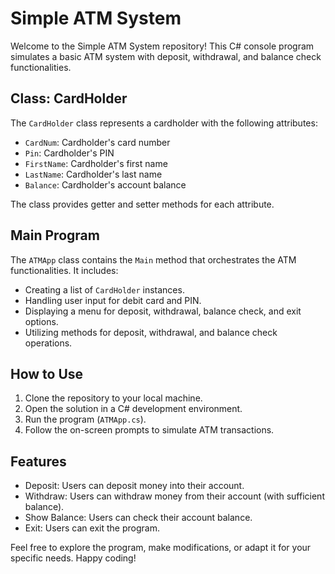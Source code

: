 # Simple ATM System

Welcome to the Simple ATM System repository! This C# console program simulates a basic ATM system with deposit, withdrawal, and balance check functionalities.

## Class: CardHolder

The `CardHolder` class represents a cardholder with the following attributes:

- `CardNum`: Cardholder's card number
- `Pin`: Cardholder's PIN
- `FirstName`: Cardholder's first name
- `LastName`: Cardholder's last name
- `Balance`: Cardholder's account balance

The class provides getter and setter methods for each attribute.

## Main Program

The `ATMApp` class contains the `Main` method that orchestrates the ATM functionalities. It includes:

- Creating a list of `CardHolder` instances.
- Handling user input for debit card and PIN.
- Displaying a menu for deposit, withdrawal, balance check, and exit options.
- Utilizing methods for deposit, withdrawal, and balance check operations.

## How to Use

1. Clone the repository to your local machine.
2. Open the solution in a C# development environment.
3. Run the program (`ATMApp.cs`).
4. Follow the on-screen prompts to simulate ATM transactions.

## Features

- Deposit: Users can deposit money into their account.
- Withdraw: Users can withdraw money from their account (with sufficient balance).
- Show Balance: Users can check their account balance.
- Exit: Users can exit the program.

Feel free to explore the program, make modifications, or adapt it for your specific needs. Happy coding!

